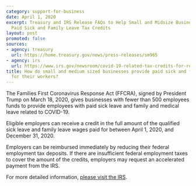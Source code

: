 ```yaml
---
category: support-for-business
date: April 1, 2020
excerpt: Treasury and IRS Release FAQs to Help Small and Midsize Businesses Navigate
  Paid Sick and Family Leave Tax Credits
layout: post
promoted: false
sources:
- agency: treasury
  url: https://home.treasury.gov/news/press-releases/sm965
- agency: irs
  url: https://www.irs.gov/newsroom/covid-19-related-tax-credits-for-required-paid-leave-provided-by-small-and-midsize-businesses-faqs#basic
title: How do small and medium sized businesses provide paid sick and family leave
  for their workers?
---
```


The Families First Coronavirus Response Act (FFCRA), signed by President Trump on March 18, 2020, gives businesses with fewer than 500 employees funds to provide employees with paid sick leave and family and medical leave related to COVID-19.

Eligible employers can receive a credit in the full amount of the qualified sick leave and family leave wages paid for between April 1, 2020, and December 31, 2020.

Employers can be reimbursed immediately by reducing their federal employment tax deposits. If there are insufficient federal employment taxes to cover the amount of the credits, employers may request an accelerated payment from the IRS.

For more detailed information, [please visit the IRS](https://www.irs.gov/newsroom/covid-19-related-tax-credits-for-required-paid-leave-provided-by-small-and-midsize-businesses-faqs#basic).